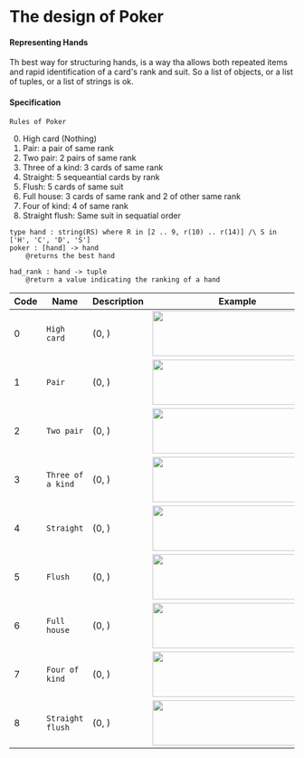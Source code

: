 # The design of Poker

#### Representing Hands

Th best way for structuring hands, is a way tha allows both repeated items and rapid identification of a card's rank and suit. So a list of objects, or a list of tuples, or a list of strings is ok.

#### Specification

```Rules of Poker```

0. High card (Nothing)
1. Pair: a pair of same rank
2. Two pair: 2 pairs of same rank
3. Three of a kind: 3 cards of same rank
4. Straight: 5 sequeantial cards by rank
5. Flush: 5 cards of same suit
6. Full house: 3 cards of same rank and 2 of other same rank
7. Four of kind: 4 of same rank
8. Straight flush: Same suit in sequatial order

```
type hand : string(RS) where R in [2 .. 9, r(10) .. r(14)] /\ S in ['H', 'C', 'D', 'S']
poker : [hand] -> hand
	@returns the best hand
	
had_rank : hand -> tuple
	@return a value indicating the ranking of a hand
```
<center>


Code | Name | Description | Example | Value 
------------ | ------------- | ------------ | ------------ | ------------- 
0 | `High card` | (0, ) | <img src="https://raw.githubusercontent.com/scvalencia/MOOC/master/Udacity/Software%20engineering/DesignOfComputerPrograms/img/img0.png" width="300" height="80" /> | (0, 6)
1 | `Pair` | (0, ) | <img src="https://raw.githubusercontent.com/scvalencia/MOOC/master/Udacity/Software%20engineering/DesignOfComputerPrograms/img/img1.png" width="300" height="80" /> | (0, 6)
2 | `Two pair` | (0, ) | <img src="https://raw.githubusercontent.com/scvalencia/MOOC/master/Udacity/Software%20engineering/DesignOfComputerPrograms/img/img2.png" width="300" height="80" /> | (0, 6)
3 | `Three of a kind` | (0, ) | <img src="https://raw.githubusercontent.com/scvalencia/MOOC/master/Udacity/Software%20engineering/DesignOfComputerPrograms/img/img3.png" width="300" height="80" /> | (0, 6)
4 | `Straight` | (0, ) | <img src="https://raw.githubusercontent.com/scvalencia/MOOC/master/Udacity/Software%20engineering/DesignOfComputerPrograms/img/img4.png" width="300" height="80" /> | (0, 6)
5 | `Flush` | (0, ) | <img src="https://raw.githubusercontent.com/scvalencia/MOOC/master/Udacity/Software%20engineering/DesignOfComputerPrograms/img/img5.png" width="300" height="80" /> | (0, 6)
6 | `Full house` | (0, ) | <img src="https://raw.githubusercontent.com/scvalencia/MOOC/master/Udacity/Software%20engineering/DesignOfComputerPrograms/img/img6.png" width="300" height="80" /> | (0, 6)
7 | `Four of kind` | (0, ) | <img src="https://raw.githubusercontent.com/scvalencia/MOOC/master/Udacity/Software%20engineering/DesignOfComputerPrograms/img/img7.png" width="300" height="80" /> | (0, 6)
8 | `Straight flush` | (0, ) | <img src="https://raw.githubusercontent.com/scvalencia/MOOC/master/Udacity/Software%20engineering/DesignOfComputerPrograms/img/img8.png" width="300" height="80" /> | (0, 6)

</center>

